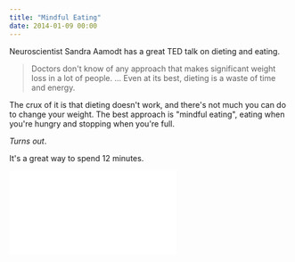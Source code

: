 ```yaml
---
title: "Mindful Eating"
date: 2014-01-09 00:00
---
```


Neuroscientist Sandra Aamodt has a great TED talk on dieting and eating.

> Doctors don't know of any approach that makes significant weight loss in a lot of people. ... Even at its best, dieting is a waste of time and energy.

The crux of it is that dieting doesn't work, and there's not much you can do to change your weight. The best approach is "mindful eating", eating when you're hungry and stopping when you're full.

_Turns out_.

It's a great way to spend 12 minutes.

<div class="embed-responsive embed-responsive-16by9"><iframe scrolling="no" allowfullscreen mozallowfullscreen src="//embed.ted.com/talks/sandra_aamodt_why_dieting_doesn_t_usually_work.html?wmode=opaque" webkitallowfullscreen data-embed="true" frameborder="0" class="embed-responsive-item"></iframe></div>

<!-- more -->
